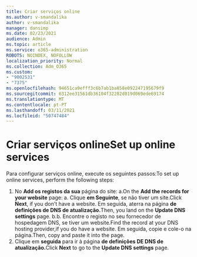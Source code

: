 ```yaml
---
title: Criar serviços online
ms.author: v-smandalika
author: v-smandalika
manager: dansimp
ms.date: 02/23/2021
audience: Admin
ms.topic: article
ms.service: o365-administration
ROBOTS: NOINDEX, NOFOLLOW
localization_priority: Normal
ms.collection: Adm_O365
ms.custom:
- "9002531"
- "7375"
ms.openlocfilehash: 94651ca9efff3c6b7ab1ba858e092247195679f9
ms.sourcegitcommit: 6312ee31561db36104f32282d019d069ede69174
ms.translationtype: MT
ms.contentlocale: pt-PT
ms.lasthandoff: 03/11/2021
ms.locfileid: "50747484"
---
```

# <a name="set-up-online-services"></a><span data-ttu-id="da5e6-102">Criar serviços online</span><span class="sxs-lookup"><span data-stu-id="da5e6-102">Set up online services</span></span>

<span data-ttu-id="da5e6-103">Para configurar serviços online, execute os seguintes passos:</span><span class="sxs-lookup"><span data-stu-id="da5e6-103">To set up online services, perform the following steps:</span></span>

1. <span data-ttu-id="da5e6-104">No **Add os registos da sua** página do site: a.</span><span class="sxs-lookup"><span data-stu-id="da5e6-104">On the **Add the records for your website** page: a.</span></span> <span data-ttu-id="da5e6-105">Clique **em Seguinte**, se não tiver um site.</span><span class="sxs-lookup"><span data-stu-id="da5e6-105">Click **Next**, if you don't have a website.</span></span> <span data-ttu-id="da5e6-106">Em seguida, aterra na página **de definições de DNS de atualização.**</span><span class="sxs-lookup"><span data-stu-id="da5e6-106">Then, you land on the **Update DNS settings** page.</span></span>
    <span data-ttu-id="da5e6-107">b.</span><span class="sxs-lookup"><span data-stu-id="da5e6-107">b.</span></span> <span data-ttu-id="da5e6-108">Encontre o registo no seu fornecedor de hospedagem DNS, se tiver um website.</span><span class="sxs-lookup"><span data-stu-id="da5e6-108">Find the record at your DNS hosting provider,if you do have a website.</span></span> <span data-ttu-id="da5e6-109">Em seguida, copie e cole-o na página.</span><span class="sxs-lookup"><span data-stu-id="da5e6-109">Then, copy and paste it into the page.</span></span>
2. <span data-ttu-id="da5e6-110">Clique em **seguida** para ir à página **de definições DE DNS de atualização.**</span><span class="sxs-lookup"><span data-stu-id="da5e6-110">Click **Next** to go to the **Update DNS settings** page.</span></span>